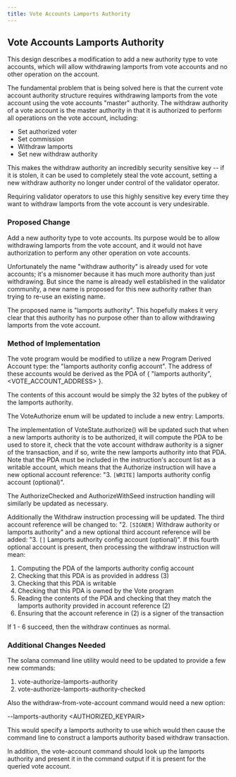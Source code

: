 ```yaml
---
title: Vote Accounts Lamports Authority
---
```


## Vote Accounts Lamports Authority

This design describes a modification to add a new authority type to vote
accounts, which will allow withdrawing lamports from vote accounts and no
other operation on the account.

The fundamental problem that is being solved here is that the current vote
account authority structure requires withdrawing lamports from the vote
account using the vote accounts "master" authority.  The withdraw authority of
a vote account is the master authority in that it is authorized to perform all
operations on the vote account, including:

- Set authorized voter
- Set commission
- Withdraw lamports
- Set new withdraw authority

This makes the withdraw authority an incredibly security sensitive key -- if
it is stolen, it can be used to completely steal the vote account, setting a
new withdraw authority no longer under control of the validator operator.

Requiring validator operators to use this highly sensitive key every time they
want to withdraw lamports from the vote account is very undesirable.


### Proposed Change

Add a new authority type to vote accounts.  Its purpose would be to allow
withdrawing lamports from the vote account, and it would not have
authorization to perform any other operation on vote accounts.

Unfortunately the name "withdraw authority" is already used for vote accounts;
it's a misnomer because it has much more authority than just withdrawing.  But
since the name is already well established in the validator community, a new
name is proposed for this new authority rather than trying to re-use an
existing name.

The proposed name is "lamports authority".  This hopefully makes it very clear
that this authority has no purpose other than to allow withdrawing lamports
from the vote account.


### Method of Implementation

The vote program would be modified to utilize a new Program Derived Account
type: the "lamports authority config account".  The address of these accounts
would be derived as the PDA of { "lamports authority", <VOTE_ACCOUNT_ADDRESS>
}.

The contents of this account would be simply the 32 bytes of the pubkey of the
lamports authority.

The VoteAuthorize enum will be updated to include a new entry: Lamports.

The implementation of VoteState.authorize() will be updated such that when a
new lamports authority is to be authorized, it will compute the PDA to be used
to store it, check that the vote account withdraw authority is a signer of the
transaction, and if so, write the new lamports authority into that PDA.  Note
that the PDA must be included in the instruction's account list as a writable
account, which means that the Authorize instruction will have a new optional
account reference: "3. `[WRITE]` lamports authority config account
(optional)".

The AuthorizeChecked and AuthorizeWithSeed instruction handling will similarly
be updated as necessary.

Additionally the Withdraw instruction processing will be updated.  The third
account reference will be changed to: "2. `[SIGNER]` Withdraw authority or
lamports authority" and a new optional third account reference will be added:
"3. `[]` Lamports authority config account (optional)".  If this fourth
optional account is present, then processing the withdraw instruction will
mean:

1. Computing the PDA of the lamports authority config account
2. Checking that this PDA is as provided in address (3)
3. Checking that this PDA is writable
4. Checking that this PDA is owned by the Vote program
5. Reading the contents of the PDA and checking that they match the lamports
   authority provided in account reference (2)
6. Ensuring that the account reference in (2) is a signer of the transaction

If 1 - 6 succeed, then the withdraw continues as normal.


### Additional Changes Needed

The solana command line utility would need to be updated to provide a few new
commands:

1. vote-authorize-lamports-authority
2. vote-authorize-lamports-authority-checked

Also the withdraw-from-vote-account command would need a new option:

--lamports-authority <AUTHORIZED_KEYPAIR>

This would specify a lamports authority to use which would then cause the
command line to construct a lamports authority based withdraw transaction.

In addition, the vote-account command should look up the lamports authority
and present it in the command output if it is present for the queried vote
account.
